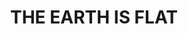---
layout: archive
title: "THE EARTH IS FLAT"
tags:
  categories: web
ads: false
share: false
linkurl: "http://www.yestheearthisflat.com"
client: "@TheEarthIsFlat"
image:
  id: 26869592799
blurb: "Splash page with custom background video."
---
